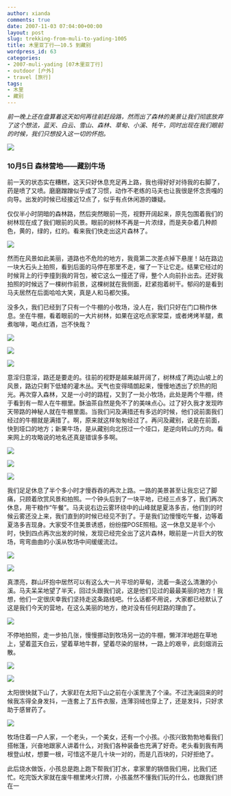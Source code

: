 ```yaml
---
author: xianda
comments: true
date: 2007-11-03 07:04:00+00:00
layout: post
slug: trekking-from-muli-to-yading-1005
title: 木里亚丁行——10.5 到藏别
wordpress_id: 63
categories:
- 2007-muli-yading [07木里亚丁行]
- outdoor [户外]
- travel [旅行]
tags:
- 木里
- 藏别
---
```


_前一晚上还在盘算着这天如何再往前赶段路，然而出了森林的美景让我们彻底放弃了这个想法，蓝天、白云、雪山、森林、草甸、小溪、牦牛，同时出现在我们眼前的时候，我们只想投入这一切的怀抱。_



![](http://tkfiles.storage.live.com/y1pSlGiGjDE0a39NXL2yKo9z1WKoSsXitKMGXU5c5RTWBPnAxIrCde8ckfMqzjZr_oY1wXCnj4ZSqk)





### 10月5日 森林营地——藏别牛场





前一天的状态实在糟糕，这天只好休息充足再上路，我也得好好对待我的右脚了，药是喷了又喷。磨磨蹭蹭似乎成了习惯，动作不老练的马夫也让我很是怀念贡嘎的向导。出发的时候已经接近12点了，似乎有点休闲游的嫌疑。



仅仅半小时阴暗的森林路，然后突然眼前一亮，视野开阔起来，原先包围着我们的树林现在成了我们眼前的风景。眼前的树林不再是一片浓绿，而是夹杂着几种颜色，黄的，绿的，红的。看来我们快走出这片森林了。

<!-- more -->



![](http://tkfiles.storage.live.com/y1pSlGiGjDE0a0EXA9CphnCoOJ6wEez04kIOQCKhzHAV2lkgpZpVa5p-Lu0C_e7PLxQlfls0ib_wYc)





然而在风景如此美丽，道路也不危险的地方，我竟第二次差点掉下悬崖！站在路边一块大石头上拍照，看到后面的马停在那里不走，催了一下让它走。结果它经过的时候背上的行李撞到我的背包，被它这么一撞还了得，整个人向前扑出去。还好我拍照的时候远了一棵树作前景，这棵树就在我侧面，赶紧抱着树干。郁闷的是看到马夫居然在后面哈哈大笑，真是人和马都欠揍。



没多久，我们已经到了只有一个牛棚的小牧场，没人在，我们只好在门口稍作休息。坐在牛棚，看着眼前的一大片树林，如果在这吃点家常菜，或者烤烤羊腿，煮煮咖啡，喝点红酒，岂不快哉？





![](http://tkfiles.storage.live.com/y1pSlGiGjDE0a0vAfgZmvQ93_FUo8do3m_0LU_8VPzwFGzgXdyhl8mTX8eCy0NwzrM9t6rp0dEJrEo)





![](http://tkfiles.storage.live.com/y1pSlGiGjDE0a1cJpwhgdu6gqB_z5FEuyeedhId6UFCb7vVDuE6kkppG1jixRslQIRD4dBT3X469VE)





![](http://tkfiles.storage.live.com/y1pSlGiGjDE0a1ttoTxS9peu8ewQsL6smAMXDveA-K7f9-fMz23bVIjezUuYog9pq2w3LROLOqS7gU)





意淫归意淫，路还是要走的。往前的视野是越来越开阔了，树林成了两边山坡上的风景，路边只剩下低矮的灌木丛。天气也变得晴朗起来，慢慢地透出了炽热的阳光。再次穿入森林，又是一小时的路程，又到了一处小牧场，此处是两个牛棚，终于看到有一帮人在牛棚里。酥油茶自然是免不了的美味点心。过了好久我才发现昨天带路的神秘人就在牛棚里面。当我们问及满措还有多远的时候，他们说前面我们经过的牛棚就是满措了。啊，原来就这样匆匆经过了。再问及藏别，说是在前面，快到垭口的地方；新果牛场，是从藏别向北拐过一个垭口，是逆向转山的方向。看来网上的攻略说的地名还真是错误多多啊。





![](http://tkfiles.storage.live.com/y1pSlGiGjDE0a1eZXtTPLnipqhEdvEGwJTJwTkbjk5dVEa7Az6UUtqNIcggm4jUIsOX0pAO7WzCr8w)





![](http://tkfiles.storage.live.com/y1pSlGiGjDE0a0JW7IwHKQ5w3FB0UtXbF-rOTdhrhPGD-8tfSYJ4uWRDFeCOfYXIOh5n693wGJxAvY)





![](http://tkfiles.storage.live.com/y1pSlGiGjDE0a3N3pAtNGlfV1T541c5iCPhg7yHmVrMTxc2w34P3MbKz0w33bSuxosYRjZO9lOYMlU)





我们足足休息了半个多小时才慢吞吞的再次上路。一路的美景甚至让我忘记了脚痛，只顾着欣赏风景和拍照。一个钟头后到了一块平地，已经三点多了，我们再次休息，用干粮作“午餐”。马夫说右边云雾环绕中的山峰就是夏洛多吉，他们到的时候云雾还没上来，我们直到的时候已经见不到了。于是我们边慢慢吃午餐，边等着夏洛多吉现身。大家受不住美景诱惑，纷纷摆POSE照相。这一休息又是半个小时，快到四点再次出发的时候，发现已经完全出了这片森林，眼前是一片巨大的牧场，弯弯曲曲的小溪从牧场中间缓缓流过。





![](http://tkfiles.storage.live.com/y1pSlGiGjDE0a3SmS9ULzR75OoQCXqmcuHsPruPa847rRsUwHGeAsOD_jvzFvB20vt1klBZpoKjcKE)





![](http://tkfiles.storage.live.com/y1pSlGiGjDE0a1H8Be6BQXMqVLnq23S0ELE0dGcG1lOmqYbKIDdaUDWhnGiUq4yeucxQj-inRTRUSk)





真漂亮，群山环抱中居然可以有这么大一片平坦的草甸，流着一条这么清澈的小溪。马夫呆呆地望了半天，回过头跟我们说，这是他们见过的最最美丽的地方！我想，他们一定很庆幸我们坚持走这条路线吧。什么话都不用说，大家都已经默认了这是我们今天的营地，在这么美丽的地方，绝对没有任何赶路的理由了。



![](http://tkfiles.storage.live.com/y1pSlGiGjDE0a3z2WUkjFFhL7wx77VYps9pWH5fFGgS-MnTjxujoXxANkXGd6dyKlTcRza_zYRsvtI)





不停地拍照，走一步拍几张，慢慢挪动到牧场另一边的牛棚，懒洋洋地趟在草地上，望着蓝天白云，望着草地牛群，望着尽染的层林，一路上的艰辛，此刻烟消云散。





![](http://tkfiles.storage.live.com/y1pSlGiGjDE0a3iWrIY_llXBWuiYxGSmtp4HhtNb1neE09GH5yUUnJok0l6qOTHbte3KDDbqzEnitc)





![](http://tkfiles.storage.live.com/y1pSlGiGjDE0a1L7MZuJo-pXeF0QW-oVqmc0YmxbzjMSLivWmgFqJmKqMQ9bOZ8l_kdg53oAI-bN_g)





太阳很快就下山了，大家赶在太阳下山之前在小溪里洗了个澡。不过洗澡回来的时候我冻得全身发抖，一连套上了五件衣服，连薄羽绒也穿上了，还是发抖，只好求助于感冒药了。





![](http://tkfiles.storage.live.com/y1pSlGiGjDE0a0-3HauhUvUPqfxWwzXt3LJEP-x3qWob027B7F46MdsyTlEfgunhMajst7OAhOcRdk)





牧场住着一户人家，一个老头，一个美女，还有一个小孩。小孩兴致勃勃地看我们搭帐篷，兴奋地跟家人讲着什么，对我们各种装备也充满了好奇。老头看到我有两根登山杖，想要一根，可惜这不是几十块一对的，而是几百块的，只好拒绝了。



此后烧水做饭，小孩总是跑上跑下帮我们打水，拿家里的锅借我们用，比我们还忙。吃完饭大家就在废牛棚里烤火打牌，小孩虽然不懂我们玩的什么，也跟我们挤在一
